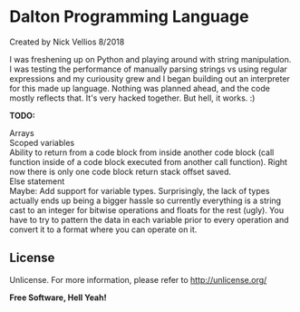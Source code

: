 # Dalton Programming Language

Created by Nick Vellios
8/2018

I was freshening up on Python and playing around with string manipulation.
I was testing the performance of manually parsing strings vs using regular
expressions and my curiousity grew and I began building out an interpreter
for this made up language.  Nothing was planned ahead, and the code mostly
reflects that.  It's very hacked together.  But hell, it works.  :)

**TODO:**

Arrays\
Scoped variables\
Ability to return from a code block from inside another code block (call function inside of a code block executed from another call function).  Right now there is only one code block return stack offset saved.\
Else statement\
Maybe: Add support for variable types.  Surprisingly, the lack of types actually ends up being a bigger hassle so currently everything is a string cast to an integer for bitwise operations and floats for the rest (ugly).  You have to try to pattern the data in each variable prior to every operation and convert it to a format where you can operate on it.

License
----

Unlicense.  For more information, please refer to <http://unlicense.org/>


**Free Software, Hell Yeah!**
